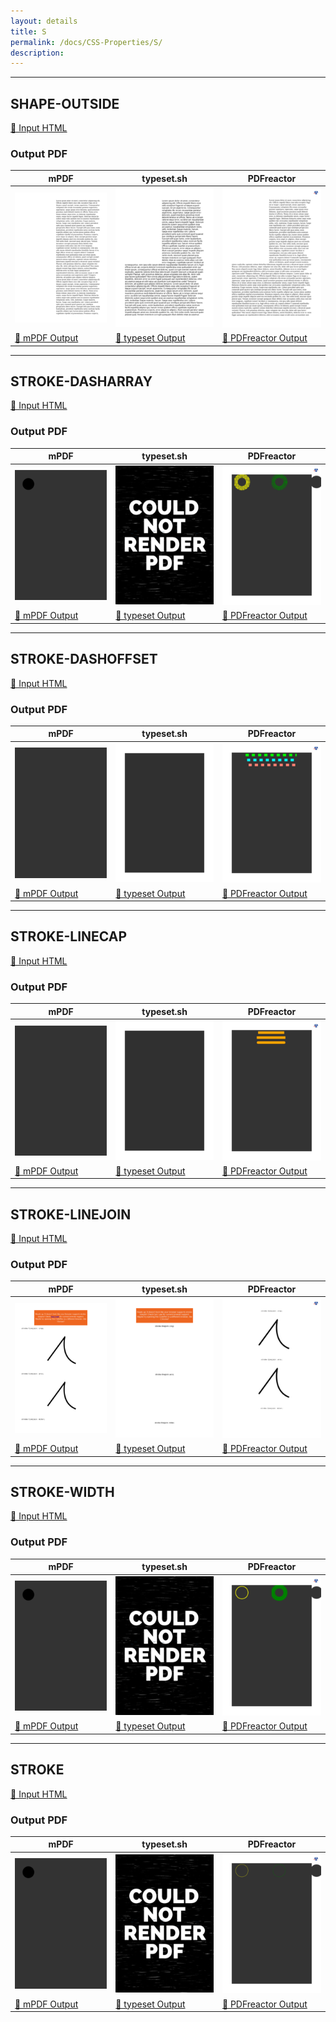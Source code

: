 ```yaml
---
layout: details
title: S
permalink: /docs/CSS-Properties/S/
description: 
---
```




<hr />

## SHAPE-OUTSIDE

[📄 Input HTML](/html/CSS%20Properties/S/shape-outside.html)

### Output PDF

| mPDF | typeset.sh | PDFreactor |
|---------|---------|---------|
| ![mPDF Preview](mpdf__html_CSS_Properties_S_shape-outside.html.png) | ![typeset Preview](typeset__html_CSS_Properties_S_shape-outside.html.png) | ![PDFreactor Preview](pdfreactor__html_CSS_Properties_S_shape-outside.html.png) |
| [📕 mPDF Output](mpdf__html_CSS_Properties_S_shape-outside.html.pdf) | [📕 typeset Output](typeset__html_CSS_Properties_S_shape-outside.html.pdf) | [📕 PDFreactor Output](pdfreactor__html_CSS_Properties_S_shape-outside.html.pdf) |

<hr />

## STROKE-DASHARRAY

[📄 Input HTML](/html/CSS%20Properties/S/stroke-dasharray.html)

### Output PDF

| mPDF | typeset.sh | PDFreactor |
|---------|---------|---------|
| ![mPDF Preview](mpdf__html_CSS_Properties_S_stroke-dasharray.html.png) | ![typeset Preview](typeset__html_CSS_Properties_S_stroke-dasharray.html.png) | ![PDFreactor Preview](pdfreactor__html_CSS_Properties_S_stroke-dasharray.html.png) |
| [📕 mPDF Output](mpdf__html_CSS_Properties_S_stroke-dasharray.html.pdf) | [📕 typeset Output](typeset__html_CSS_Properties_S_stroke-dasharray.html.pdf) | [📕 PDFreactor Output](pdfreactor__html_CSS_Properties_S_stroke-dasharray.html.pdf) |

<hr />

## STROKE-DASHOFFSET

[📄 Input HTML](/html/CSS%20Properties/S/stroke-dashoffset.html)

### Output PDF

| mPDF | typeset.sh | PDFreactor |
|---------|---------|---------|
| ![mPDF Preview](mpdf__html_CSS_Properties_S_stroke-dashoffset.html.png) | ![typeset Preview](typeset__html_CSS_Properties_S_stroke-dashoffset.html.png) | ![PDFreactor Preview](pdfreactor__html_CSS_Properties_S_stroke-dashoffset.html.png) |
| [📕 mPDF Output](mpdf__html_CSS_Properties_S_stroke-dashoffset.html.pdf) | [📕 typeset Output](typeset__html_CSS_Properties_S_stroke-dashoffset.html.pdf) | [📕 PDFreactor Output](pdfreactor__html_CSS_Properties_S_stroke-dashoffset.html.pdf) |

<hr />

## STROKE-LINECAP

[📄 Input HTML](/html/CSS%20Properties/S/stroke-linecap.html)

### Output PDF

| mPDF | typeset.sh | PDFreactor |
|---------|---------|---------|
| ![mPDF Preview](mpdf__html_CSS_Properties_S_stroke-linecap.html.png) | ![typeset Preview](typeset__html_CSS_Properties_S_stroke-linecap.html.png) | ![PDFreactor Preview](pdfreactor__html_CSS_Properties_S_stroke-linecap.html.png) |
| [📕 mPDF Output](mpdf__html_CSS_Properties_S_stroke-linecap.html.pdf) | [📕 typeset Output](typeset__html_CSS_Properties_S_stroke-linecap.html.pdf) | [📕 PDFreactor Output](pdfreactor__html_CSS_Properties_S_stroke-linecap.html.pdf) |

<hr />

## STROKE-LINEJOIN

[📄 Input HTML](/html/CSS%20Properties/S/stroke-linejoin.html)

### Output PDF

| mPDF | typeset.sh | PDFreactor |
|---------|---------|---------|
| ![mPDF Preview](mpdf__html_CSS_Properties_S_stroke-linejoin.html.png) | ![typeset Preview](typeset__html_CSS_Properties_S_stroke-linejoin.html.png) | ![PDFreactor Preview](pdfreactor__html_CSS_Properties_S_stroke-linejoin.html.png) |
| [📕 mPDF Output](mpdf__html_CSS_Properties_S_stroke-linejoin.html.pdf) | [📕 typeset Output](typeset__html_CSS_Properties_S_stroke-linejoin.html.pdf) | [📕 PDFreactor Output](pdfreactor__html_CSS_Properties_S_stroke-linejoin.html.pdf) |

<hr />

## STROKE-WIDTH

[📄 Input HTML](/html/CSS%20Properties/S/stroke-width.html)

### Output PDF

| mPDF | typeset.sh | PDFreactor |
|---------|---------|---------|
| ![mPDF Preview](mpdf__html_CSS_Properties_S_stroke-width.html.png) | ![typeset Preview](typeset__html_CSS_Properties_S_stroke-width.html.png) | ![PDFreactor Preview](pdfreactor__html_CSS_Properties_S_stroke-width.html.png) |
| [📕 mPDF Output](mpdf__html_CSS_Properties_S_stroke-width.html.pdf) | [📕 typeset Output](typeset__html_CSS_Properties_S_stroke-width.html.pdf) | [📕 PDFreactor Output](pdfreactor__html_CSS_Properties_S_stroke-width.html.pdf) |

<hr />

## STROKE

[📄 Input HTML](/html/CSS%20Properties/S/stroke.html)

### Output PDF

| mPDF | typeset.sh | PDFreactor |
|---------|---------|---------|
| ![mPDF Preview](mpdf__html_CSS_Properties_S_stroke.html.png) | ![typeset Preview](typeset__html_CSS_Properties_S_stroke.html.png) | ![PDFreactor Preview](pdfreactor__html_CSS_Properties_S_stroke.html.png) |
| [📕 mPDF Output](mpdf__html_CSS_Properties_S_stroke.html.pdf) | [📕 typeset Output](typeset__html_CSS_Properties_S_stroke.html.pdf) | [📕 PDFreactor Output](pdfreactor__html_CSS_Properties_S_stroke.html.pdf) |


